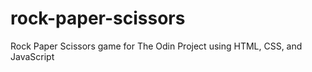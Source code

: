 # rock-paper-scissors

Rock Paper Scissors game for The Odin Project using HTML, CSS, and JavaScript